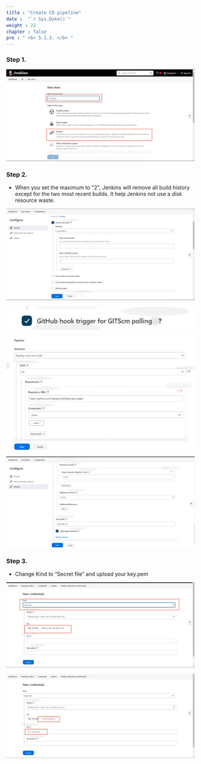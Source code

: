 ```yaml
---
title : "Create CD pipeline"
date :  "`r Sys.Date()`" 
weight : 22
chapter : false
pre : " <b> 5.1.3. </b> "
---
```

### Step 1.

![Screenshot (258).png](fb4e53d8-e420-4b13-8881-9fc551aa82cd.png)

### **Step 2.**

- When you set the maximum to "2", Jenkins will remove all build history except for the two most recent builds. It help Jenkins not use a disk resource waste.

![1.1.png](1.1.png)

![image.png](image.png)

![image.png](image1.png)

![image.png](image2.png)

### Step 3.

- Change Kind to “Secret file” and upload your key.pem

![Screenshot (268).png](916d263f-7a90-405d-a033-39c5d8d6998a.png)

![Screenshot (270).png](Screenshot%20(270).png)